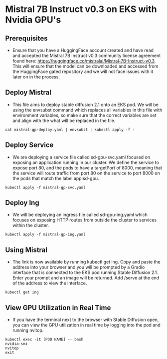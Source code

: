 # Mistral 7B Instruct v0.3 on EKS with Nvidia GPU's

## Prerequisites

* Ensure that you have a HuggingFace account created and have read and accepted the Mistral 7B Instruct v0.3 community license agreement found here: https://huggingface.co/mistralai/Mistral-7B-Instruct-v0.3. This will ensure that the model can be downloaded and accessed from the HuggingFace gated repository and we will not face issues with it later on in the process.


## Deploy Mistral

* This file aims to deploy stable diffusion 2.1 onto an EKS pod. We will be using the envsubst command which replaces all variables in this file with environment variables, so make sure that the correct variables are set and align with the what will be replaced in the file.
```
cat mistral-gp-deploy.yaml | envsubst | kubectl apply -f -
```

## Deploy Service

* We are deploying a service file called sd-gpu-svc.yaml focused on exposing an application running in our cluster. We define the service to expose port 80, and the pods to have a targetPort of 8000, meaning that the service will route traffic from port 80 on the service to port 8000 on the pods that match the label app:sd-gpu. 
```
kubectl apply -f mistral-gp-svc.yaml
```

## Deploy Ing

* We will be deploying an ingress file called sd-gpu-ing.yaml which focuses on exposing HTTP routes from outside the cluster to services within the cluster. 
```
kubectl apply -f mistral-gp-ing.yaml
```

## Using Mistral 

* The link is now available by running kubectl get ing. Copy and paste the address into your browser and you will be prompted by a Gradio interface that is connected to the EKS pod running Stable Diffusion 2.1. Enter your prompt and an image will be returned. Add /serve at the end of the address to view the interface.
```
kubectl get ing
```

## View GPU Utilization in Real Time 

* If you have the terminal next to the browser with Stable Diffusion open, you can view the GPU utilization in real time by logging into the pod and running nvitop.
```
kubectl exec -it [POD NAME] -- bash
nvidia-smi 
nvitop
exit
```